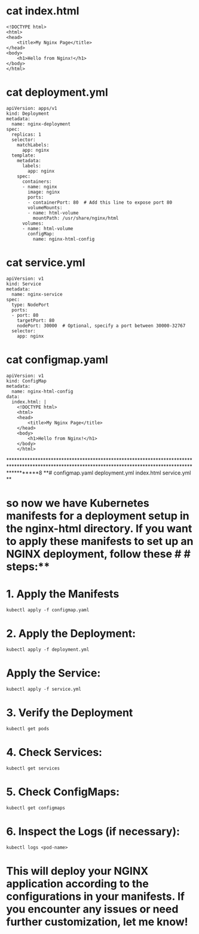 # cat index.html

```
<!DOCTYPE html>
<html>
<head>
    <title>My Nginx Page</title>
</head>
<body>
    <h1>Hello from Nginx!</h1>
</body>
</html>
```
# cat deployment.yml
```
apiVersion: apps/v1
kind: Deployment
metadata:
  name: nginx-deployment
spec:
  replicas: 1
  selector:
    matchLabels:
      app: nginx
  template:
    metadata:
      labels:
        app: nginx
    spec:
      containers:
      - name: nginx
        image: nginx
        ports:
        - containerPort: 80  # Add this line to expose port 80
        volumeMounts:
        - name: html-volume
          mountPath: /usr/share/nginx/html
      volumes:
      - name: html-volume
        configMap:
          name: nginx-html-config
```

# cat service.yml

```
apiVersion: v1
kind: Service
metadata:
  name: nginx-service
spec:
  type: NodePort
  ports:
  - port: 80
    targetPort: 80
    nodePort: 30000  # Optional, specify a port between 30000-32767
  selector:
    app: nginx
```
    
# cat configmap.yaml

```
apiVersion: v1
kind: ConfigMap
metadata:
  name: nginx-html-config
data:
  index.html: |
    <!DOCTYPE html>
    <html>
    <head>
        <title>My Nginx Page</title>
    </head>
    <body>
        <h1>Hello from Nginx!</h1>
    </body>
    </html>
```

*********************************************************************************************************************************************************8
**# configmap.yaml  deployment.yml  index.html  service.yml **
# so now we have Kubernetes manifests for a deployment setup in the nginx-html directory. If you want to apply these manifests to set up an NGINX deployment, follow these # # steps:**
# 1. Apply the Manifests
```
kubectl apply -f configmap.yaml
```
# 2. Apply the Deployment:
```
kubectl apply -f deployment.yml
```
# Apply the Service:
```
kubectl apply -f service.yml
```
# 3. Verify the Deployment
```
kubectl get pods
```
# 4. Check Services:
```
kubectl get services
```
# 5. Check ConfigMaps:
```
kubectl get configmaps
```
# 6. Inspect the Logs (if necessary):
```
kubectl logs <pod-name>
```
# This will deploy your NGINX application according to the configurations in your manifests. If you encounter any issues or need further customization, let me know!
